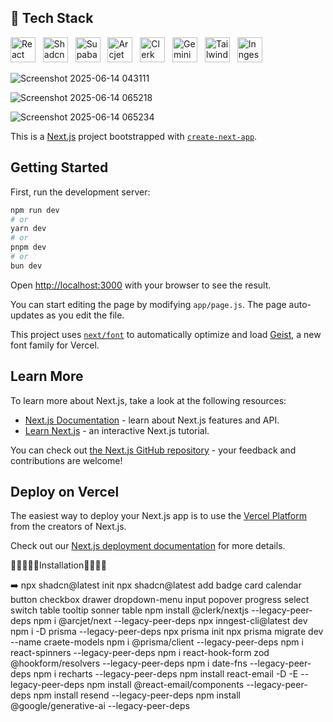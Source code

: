 ## 🚀 Tech Stack

<p align="left">
  <img src="https://cdn.jsdelivr.net/gh/devicons/devicon/icons/react/react-original.svg" alt="React" width="40" height="40"/>
  &nbsp;
  <img src="https://shadcn.dev/logo.png" alt="Shadcn UI" width="40" height="40"/>
  &nbsp;
  <img src="https://seeklogo.com/images/S/supabase-logo-DCC676FFE2-seeklogo.com.png" alt="Supabase" width="40" height="40"/>
  &nbsp;
  <img src="https://avatars.githubusercontent.com/u/149855157?s=200&v=4" alt="Arcjet" width="40" height="40"/>
  &nbsp;
  <img src="https://avatars.githubusercontent.com/u/60826577?s=200&v=4" alt="Clerk" width="40" height="40"/>
  &nbsp;
  <img src="https://www.gstatic.com/lamda/images/gemini-favicon-180.png" alt="Gemini AI" width="40" height="40"/>
  &nbsp;
  <img src="https://cdn.jsdelivr.net/gh/devicons/devicon/icons/tailwindcss/tailwindcss-plain.svg" alt="Tailwind CSS" width="40" height="40"/>
  &nbsp;
  <img src="https://inngest.com/favicon-32x32.png" alt="Inngest" width="40" height="40"/>
</p>


![Screenshot 2025-06-14 043111](https://github.com/user-attachments/assets/6dcd75a5-4dfb-4a41-8714-106e7c0cb6b3)

![Screenshot 2025-06-14 065218](https://github.com/user-attachments/assets/710b266c-ba5a-4396-b00c-1d4451576fc8)

![Screenshot 2025-06-14 065234](https://github.com/user-attachments/assets/1275c771-4dd0-4031-a272-5522daee06b4)

This is a [Next.js](https://nextjs.org) project bootstrapped with [`create-next-app`](https://github.com/vercel/next.js/tree/canary/packages/create-next-app).

## Getting Started

First, run the development server:

```bash
npm run dev
# or
yarn dev
# or
pnpm dev
# or
bun dev
```

Open [http://localhost:3000](http://localhost:3000) with your browser to see the result.

You can start editing the page by modifying `app/page.js`. The page auto-updates as you edit the file.

This project uses [`next/font`](https://nextjs.org/docs/app/building-your-application/optimizing/fonts) to automatically optimize and load [Geist](https://vercel.com/font), a new font family for Vercel.

## Learn More

To learn more about Next.js, take a look at the following resources:

- [Next.js Documentation](https://nextjs.org/docs) - learn about Next.js features and API.
- [Learn Next.js](https://nextjs.org/learn) - an interactive Next.js tutorial.

You can check out [the Next.js GitHub repository](https://github.com/vercel/next.js) - your feedback and contributions are welcome!

## Deploy on Vercel

The easiest way to deploy your Next.js app is to use the [Vercel Platform](https://vercel.com/new?utm_medium=default-template&filter=next.js&utm_source=create-next-app&utm_campaign=create-next-app-readme) from the creators of Next.js.

Check out our [Next.js deployment documentation](https://nextjs.org/docs/app/building-your-application/deploying) for more details.



🍎🍎🍎🍎🍎Installation🍎🍎🍎🍎

➡️ npx shadcn@latest init 
npx shadcn@latest add badge card calendar button checkbox drawer dropdown-menu input popover progress select switch table tooltip sonner table
npm install @clerk/nextjs --legacy-peer-deps
npm i @arcjet/next --legacy-peer-deps
npx inngest-cli@latest dev
npm i -D prisma --legacy-peer-deps
npx prisma init
npx prisma migrate dev --name craete-models
npm i @prisma/client --legacy-peer-deps
npm i react-spinners --legacy-peer-deps
npm i react-hook-form zod @hookform/resolvers --legacy-peer-deps
npm i date-fns --legacy-peer-deps
npm i recharts --legacy-peer-deps
npm install react-email -D -E --legacy-peer-deps
npm install @react-email/components --legacy-peer-deps
npm install resend --legacy-peer-deps
npm install @google/generative-ai --legacy-peer-deps

